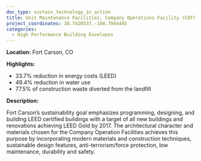 ```yaml
---
doc_type: sustain_technology_in_action
title: Unit Maintenance Facilities, Company Operations Facility (COF)
project_coordinates: 38.7420537,-104.7944445
categories:
  - High Performance Building Envelopes
---
```


**Location:** Fort Carson, CO

**Highlights:**

- 33.7% reduction in energy costs (LEED)
- 49.4% reduction in water use
- 77.5% of construction waste diverted from the landfill

**Description:**

Fort Carson’s sustainability goal emphasizes programming, designing, and building LEED certified buildings with a target of all new buildings and renovations achieving LEED Gold by 2017. The architectural character and materials chosen for the Company Operation Facilities achieves this purpose by incorporating modern materials and construction techniques, sustainable design features, anti-terrorism/force protection, low maintenance, durability and safety.
